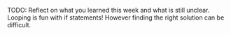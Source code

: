 TODO: Reflect on what you learned this week and what is still unclear.
Looping is fun with if statements! However finding the right solution can be difficult.